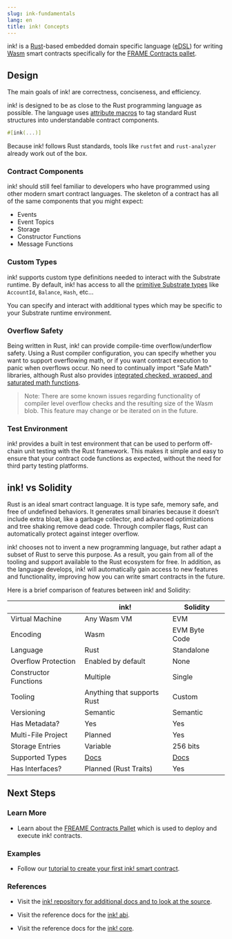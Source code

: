 ```yaml
---
slug: ink-fundamentals
lang: en
title: ink! Concepts
---
```


ink! is a [Rust](https://www.rust-lang.org/)-based embedded domain specific language
([eDSL](https://wiki.haskell.org/Embedded_domain_specific_language)) for writing
[Wasm](https://webassembly.org/) smart contracts specifically for the
[FRAME Contracts pallet](/current/smart-contracts/contracts-pallet.md).

## Design

The main goals of ink! are correctness, conciseness, and efficiency.

ink! is designed to be as close to the Rust programming language as possible. The language uses
[attribute macros](https://doc.rust-lang.org/reference/procedural-macros.html#attribute-macros) to
tag standard Rust structures into understandable contract components.

```rust
#[ink(...)]
```

Because ink! follows Rust standards, tools like `rustfmt` and `rust-analyzer` already work out of
the box.

### Contract Components

ink! should still feel familiar to developers who have programmed using other modern smart contract
languages. The skeleton of a contract has all of the same components that you might expect:

- Events
- Event Topics
- Storage
- Constructor Functions
- Message Functions

### Custom Types

ink! supports custom type definitions needed to interact with the Substrate runtime. By default,
ink! has access to all the [primitive Substrate types](../runtime/primitives) like `AccountId`,
`Balance`, `Hash`, etc...

You can specify and interact with additional types which may be specific to your Substrate runtime
environment.

### Overflow Safety

Being written in Rust, ink! can provide compile-time overflow/underflow safety. Using a Rust
compiler configuration, you can specify whether you want to support overflowing math, or if you want
contract execution to panic when overflows occur. No need to continually import "Safe Math"
libraries, although Rust also provides
[integrated checked, wrapped, and saturated math functions](https://doc.rust-lang.org/std/primitive.u32.html).

> Note: There are some known issues regarding functionality of compiler level overflow checks and
> the resulting size of the Wasm blob. This feature may change or be iterated on in the future.

### Test Environment

ink! provides a built in test environment that can be used to perform off-chain unit testing with
the Rust framework. This makes it simple and easy to ensure that your contract code functions as
expected, without the need for third party testing platforms.

## ink! vs Solidity

Rust is an ideal smart contract language. It is type safe, memory safe, and free of undefined
behaviors. It generates small binaries because it doesn’t include extra bloat, like a garbage
collector, and advanced optimizations and tree shaking remove dead code. Through compiler flags,
Rust can automatically protect against integer overflow.

ink! chooses not to invent a new programming language, but rather adapt a subset of Rust to serve
this purpose. As a result, you gain from all of the tooling and support available to the Rust
ecosystem for free. In addition, as the language develops, ink! will automatically gain access to
new features and functionality, improving how you can write smart contracts in the future.

Here is a brief comparison of features between ink! and Solidity:

|                       | ink!                        | Solidity                                                     |
| --------------------- | --------------------------- | ------------------------------------------------------------ |
| Virtual Machine       | Any Wasm VM                 | EVM                                                          |
| Encoding              | Wasm                        | EVM Byte Code                                                |
| Language              | Rust                        | Standalone                                                   |
| Overflow Protection   | Enabled by default          | None                                                         |
| Constructor Functions | Multiple                    | Single                                                       |
| Tooling               | Anything that supports Rust | Custom                                                       |
| Versioning            | Semantic                    | Semantic                                                     |
| Has Metadata?         | Yes                         | Yes                                                          |
| Multi-File Project    | Planned                     | Yes                                                          |
| Storage Entries       | Variable                    | 256 bits                                                     |
| Supported Types       | [Docs](../advanced/codec)   | [Docs](https://solidity.readthedocs.io/en/latest/types.html) |
| Has Interfaces?       | Planned (Rust Traits)       | Yes                                                          |

## Next Steps

### Learn More

- Learn about the [FREAME Contracts Pallet](https://docs.rs/pallet-contracts) which is used to
  deploy and execute ink! contracts.

### Examples

- Follow our
  [tutorial to create your first ink! smart contract](https://substrate.dev/substrate-contracts-workshop/).

### References

- Visit the
  [ink! repository for additional docs and to look at the source](https://github.com/paritytech/ink).

- Visit the reference docs for the [ink! abi](https://paritytech.github.io/ink/ink_abi/).

- Visit the reference docs for the [ink! core](https://paritytech.github.io/ink/ink_core/).
